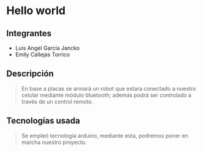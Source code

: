 # Hello world
## Integrantes
- Luis Angel García Jancko
- Emily Callejas Torrico

## Descripción
> En base a placas se armará un robot que estara conectado a nuestro celular mediante módulo bluetooth; además podrá ser controlado a través de un control remoto.

## Tecnologías usada
> Se empleó tecnología arduino, mediante esta, podremos poner en marcha nuestro proyecto.